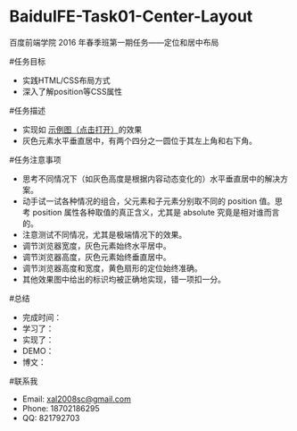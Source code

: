 # BaiduIFE-Task01-Center-Layout
百度前端学院 2016 年春季班第一期任务——定位和居中布局

#任务目标

- 实践HTML/CSS布局方式
- 深入了解position等CSS属性

#任务描述

- 实现如 [示例图（点击打开）](http://7xrp04.com1.z0.glb.clouddn.com/task_1_4_1.png)的效果
- 灰色元素水平垂直居中，有两个四分之一圆位于其左上角和右下角。

#任务注意事项

- 思考不同情况下（如灰色高度是根据内容动态变化的）水平垂直居中的解决方案。
- 动手试一试各种情况的组合，父元素和子元素分别取不同的 position 值。思考 position 属性各种取值的真正含义，尤其是 absolute 究竟是相对谁而言的。
- 注意测试不同情况，尤其是极端情况下的效果。
- 调节浏览器宽度，灰色元素始终水平居中。
- 调节浏览器高度，灰色元素始终垂直居中。
- 调节浏览器高度和宽度，黄色扇形的定位始终准确。
- 其他效果图中给出的标识均被正确地实现，错一项扣一分。

#总结

- 完成时间：
- 学习了：
- 实现了：
- DEMO：
- 博文：

#联系我

- Email: xal2008sc@gmail.com
- Phone: 18702186295
- QQ: 821792703
